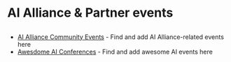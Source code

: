 # AI Alliance & Partner events

## 
- [AI Alliance Community Events](community-events.md) - Find and add AI Alliance-related events here
- [Awesdome AI Conferences](awesome-ai-conferences.md) - Find and add awesome AI events here
